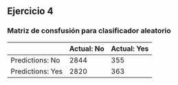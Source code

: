 ## Ejercicio 4
### Matriz de consfusión para clasificador aleatorio

||Actual: No|Actual: Yes|
|----|----|----|
|Predictions: No| 2844 | 355|
|Predictions: Yes| 2820 | 363|
